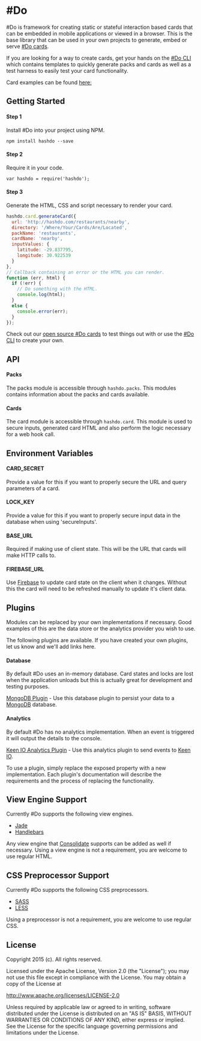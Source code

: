 # \#Do

\#Do is framework for creating static or stateful interaction based cards that can be embedded in mobile applications or viewed in a browser.
This is the base library that can be used in your own projects to generate, embed or serve [\#Do cards](https://github.com/UXFoundry/hashdo-cards).

If you are looking for a way to create cards, get your hands on the [\#Do CLI](https://github.com/UXFoundry/hashdo-cli) which contains templates to quickly generate packs and cards as well as a test harness to easily test your card functionality.

Card examples can be found [here:](https://github.com/UXFoundry/hashdo-cards) 

## Getting Started
#### Step 1
Install \#Do into your project using NPM.

`npm install hashdo --save`

#### Step 2
Require it in your code.

`var hashdo = require('hashdo');`

#### Step 3
Generate the HTML, CSS and script necessary to render your card.

```js
hashdo.card.generateCard({
  url: 'http://hashdo.com/restaurants/nearby',
  directory: '/Where/Your/Cards/Are/Located',
  packName: 'restaurants',
  cardName: 'nearby',
  inputValues: {
    latitude: -29.837795,
    longitude: 30.922539
  }
},
// Callback containing an error or the HTML you can render.
function (err, html) {
  if (!err) {
    // Do something with the HTML.
    console.log(html);
  }
  else {
    console.error(err);    
  }
});
```

Check out our [open source \#Do cards](https://github.com/UXFoundry/hashdo-cards) to test things out with or use the [\#Do CLI](https://github.com/UXFoundry/hashdo-cli) to create your own.

## API
#### Packs
The packs module is accessible through `hashdo.packs`. This modules contains information about the packs and cards available.

#### Cards
The card module is accessible through `hashdo.card`. This module is used to secure inputs, generated card HTML and also perform the logic necessary for a web hook call.

## Environment Variables

#### CARD_SECRET
Provide a value for this if you want to properly secure the URL and query parameters of a card.

#### LOCK_KEY
Provide a value for this if you want to properly secure input data in the database when using 'secureInputs'.

#### BASE_URL
Required if making use of client state. This will be the URL that cards will make HTTP calls to.

#### FIREBASE_URL
Use [Firebase](https://www.firebase.com/) to update card state on the client when it changes. Without this the card will need to be refreshed manually to update it's client data.

## Plugins
Modules can be replaced by your own implementations if necessary. Good examples of this are the data store or the analytics provider you wish to use.

The following plugins are available. If you have created your own plugins, let us know and we'll add links here.

#### Database
By default \#Do uses an in-memory database. Card states and locks are lost when the application unloads but this is actually great for development and testing purposes.

[MongoDB Plugin](https://github.com/UXFoundry/hashdo-db-mongo) - Use this database plugin to persist your data to a [MongoDB](https://www.mongodb.org/) database.

#### Analytics
By default \#Do has no analytics implementation. When an event is triggered it will output the details to the console.

[Keen IO Analytics Plugin](https://github.com/UXFoundry/hashdo-analytics-keen) - Use this analytics plugin to send events to [Keen IO](https://keen.io/).

To use a plugin, simply replace the exposed property with a new implementation. Each plugin's documentation will describe the requirements and the process of replacing the functionality.

## View Engine Support
Currently \#Do supports the following view engines.

- [Jade](http://jade-lang.com/)
- [Handlebars](http://handlebarsjs.com/)

Any view engine that [Consolidate](https://github.com/tj/consolidate.js) supports can be added as well if necessary. Using a view engine is not a requirement, you are welcome to use regular HTML. 

## CSS Preprocessor Support
Currently \#Do supports the following CSS preprocessors.

- [SASS](http://lesscss.org/)
- [LESS](http://sass-lang.com/)

Using a preprocessor is not a requirement, you are welcome to use regular CSS.


## License
Copyright 2015 (c). All rights reserved.

Licensed under the Apache License, Version 2.0 (the "License"); you
may not use this file except in compliance with the License. You may
obtain a copy of the License at

http://www.apache.org/licenses/LICENSE-2.0

Unless required by applicable law or agreed to in writing, software
distributed under the License is distributed on an "AS IS" BASIS,
WITHOUT WARRANTIES OR CONDITIONS OF ANY KIND, either express or
implied. See the License for the specific language governing permissions
and limitations under the License.
